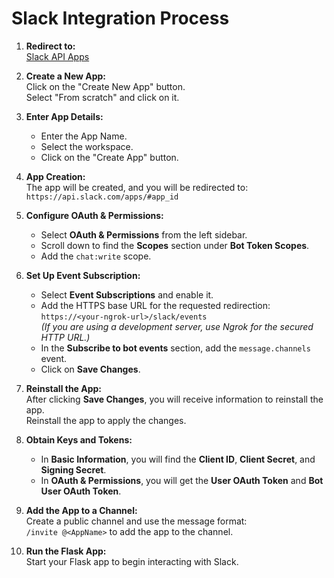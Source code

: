 # Slack Integration Process

1. **Redirect to:**  
   [Slack API Apps](https://api.slack.com/apps)

2. **Create a New App:**  
   Click on the "Create New App" button.  
   Select "From scratch" and click on it.

3. **Enter App Details:**  
   - Enter the App Name.  
   - Select the workspace.  
   - Click on the "Create App" button.

4. **App Creation:**  
   The app will be created, and you will be redirected to:  
   `https://api.slack.com/apps/#app_id`

5. **Configure OAuth & Permissions:**  
   - Select **OAuth & Permissions** from the left sidebar.  
   - Scroll down to find the **Scopes** section under **Bot Token Scopes**.  
   - Add the `chat:write` scope.

6. **Set Up Event Subscription:**  
   - Select **Event Subscriptions** and enable it.  
   - Add the HTTPS base URL for the requested redirection:  
     `https://<your-ngrok-url>/slack/events`  
     *(If you are using a development server, use Ngrok for the secured HTTP URL.)*  
   - In the **Subscribe to bot events** section, add the `message.channels` event.  
   - Click on **Save Changes**.

7. **Reinstall the App:**  
   After clicking **Save Changes**, you will receive information to reinstall the app.  
   Reinstall the app to apply the changes.

8. **Obtain Keys and Tokens:**  
   - In **Basic Information**, you will find the **Client ID**, **Client Secret**, and **Signing Secret**.  
   - In **OAuth & Permissions**, you will get the **User OAuth Token** and **Bot User OAuth Token**.

9. **Add the App to a Channel:**  
   Create a public channel and use the message format:  
   `/invite @<AppName>` to add the app to the channel.

10. **Run the Flask App:**  
    Start your Flask app to begin interacting with Slack.
